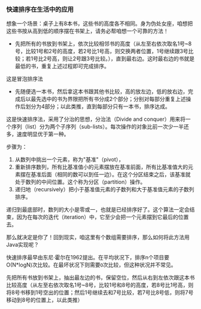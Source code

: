 ### 快速排序在生活中的应用

想象一个场景：桌子上有8本书，这些书的高度各不相同。身为伪处女座，咱想把这些书按从高到低的顺序摆在书架上，请务必帮咱想一个可靠的方法！

- 先把所有的书放到书架上，依次比较相邻书的高度（从左至右依次取名1号~8号，比较1号和2号的高度，若2号比1号高，则交换两者位置，1号继续跟3号比较；若1号比2号高，则让2号跟3号比较。），直到最右边。这时最右边的书就是最低的书，重复上述过程即可完成排序。

这是冒泡排序法

- 先随便选一本书，然后拿这本书跟其他书比较，高的放左边，低的放右边，完成后以最先选中的书为界限把所有书分成2个部分；分别对每部分重复上述操作后划分为4部分；以此类推，直到每部分只有一本书，排序达成。

这是快速排序法，采用了分治的思想，分治法（Divide and conquer）用来将一个序列（list）分为两个子序列（sub-lists）。每次操作的对象比前一次少一半还多，速度明显优于第一种。

步骤为：

1. 从数列中挑出一个元素，称为"基准"（pivot），
2. 重新排序数列，所有比基准值小的元素摆放在基准前面，所有比基准值大的元素摆在基准后面（相同的数可以到任一边）。在这个分区结束之后，该基准就处于数列的中间位置。这个称为分区（partition）操作。
3. 递归地（recursively）把小于基准值元素的子数列和大于基准值元素的子数列排序。

递归到最底部时，数列的大小是零或一，也就是已经排序好了。这个算法一定会结束，因为在每次的迭代（iteration）中，它至少会把一个元素摆到它最后的位置去。

那么就决定是你了！回到现实，咱这里有个数组需要排序，那么如何将此方法用Java实现呢？

快速排序最早由东尼·霍尔在1962提出。在平均状况下，排序n个项目要Ο(N*logN)次比较。在最坏状况下则需要`O`次比较，但这种状况并不常见。




先把所有书放到书架上，抽出最左边的书，保留空位，然后从右到左依次跟这本书比较高度（从左至右依次取名1号~8号，比较1号和8号的高度，若8号比1号高，则将8号书移到1号空出的位置；然后1号继续去和7号比较，若7号比8号低，则将7号移动到8号的位置上，以此类推）